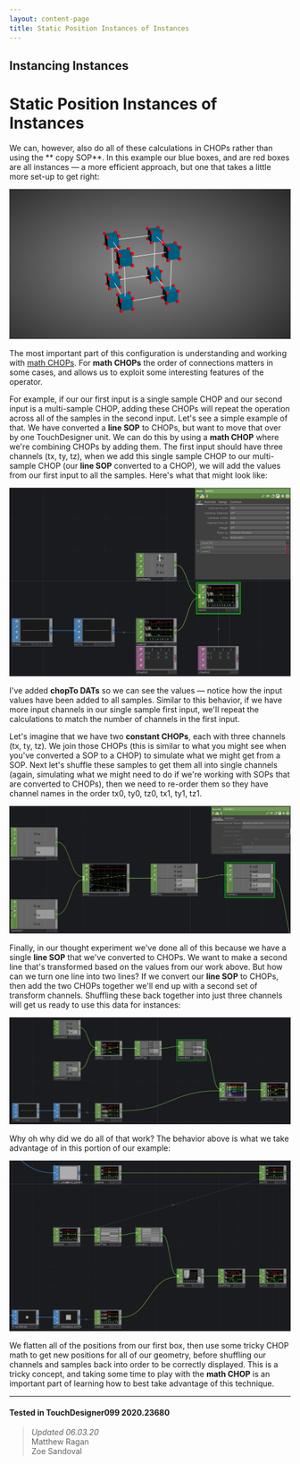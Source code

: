 ```yaml
---
layout: content-page
title: Static Position Instances of Instances
---
```


## Instancing Instances
# Static Position Instances of Instances

We can, however, also do all of these calculations in CHOPs rather than using the ** copy SOP**. In this example our blue boxes, and are red boxes are all instances — a more efficient approach, but one that takes a little more set-up to get right:

![](../../../assets/imgs/instances-of-instnaces/static-pos/static-pos-01.jpg)

The most important part of this configuration is understanding and working with [math CHOPs](https://docs.derivative.ca/Math_CHOP). For **math CHOPs** the order of connections matters in some cases, and allows us to exploit some interesting features of the operator. 

For example, if our our first input is a single sample CHOP and our second input is a multi-sample CHOP, adding these CHOPs will repeat the operation across all of the samples in the second input. Let's see a simple example of that. We have converted a **line SOP** to CHOPs, but want to move that over by one TouchDesigner unit. We can do this by using a **math CHOP** where we're combining CHOPs by adding them. The first input should have three channels (tx, ty, tz), when we add this single sample CHOP to our multi-sample CHOP (our **line SOP** converted to a CHOP), we will add the values from our first input to all the samples. Here's what that might look like:

![](/assets/imgs/instances-of-instnaces/static-pos/static-pos-02.jpg)

I've added **chopTo DATs** so we can see the values — notice how the input values have been added to all samples. Similar to this behavior, if we have more input channels in our single sample first input, we'll repeat the calculations to match the number of channels in the first input.

Let's imagine that we have two **constant CHOPs**, each with three channels (tx, ty, tz). We join those CHOPs (this is similar to what you might see when you've converted a SOP to a CHOP) to simulate what we might get from a SOP. Next let's shuffle these samples to get them all into single channels (again, simulating what we might need to do if we're working with SOPs that are converted to CHOPs), then we need to re-order them so they have channel names in the order tx0, ty0, tz0, tx1, ty1, tz1.

![](../../../assets/imgs/instances-of-instnaces/static-pos/static-pos-03.jpg)

Finally, in our thought experiment we've done all of this because we have a single **line SOP** that we've converted to CHOPs. We want to make a second line that's transformed based on the values from our work above. But how can we turn one line into two lines? If we convert our **line SOP** to CHOPs, then add the two CHOPs together we'll end up with a second set of transform channels. Shuffling these back together into just three channels will get us ready to use this data for instances:

![](../../../assets/imgs/instances-of-instnaces/static-pos/static-pos-04.jpg)

Why oh why did we do all of that work? The behavior above is what we take advantage of in this portion of our example:

![](../../../assets/imgs/instances-of-instnaces/static-pos/static-pos-05.jpg)

We flatten all of the positions from our first box, then use some tricky CHOP math to get new positions for all of our geometry, before shuffling our channels and samples back into order to be correctly displayed. This is a tricky concept, and taking some time to play with the **math CHOP** is an important part of learning how to best take advantage of this technique.

---

#### Tested in TouchDesigner099 2020.23680 
>*Updated 06.03.20*  
Matthew Ragan  
Zoe Sandoval  